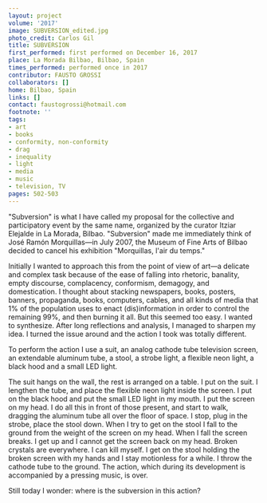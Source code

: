 ```yaml
---
layout: project
volume: '2017'
image: SUBVERSION_edited.jpg
photo_credit: Carlos Gil
title: SUBVERSION
first_performed: first performed on December 16, 2017
place: La Morada Bilbao, Bilbao, Spain
times_performed: performed once in 2017
contributor: FAUSTO GROSSI
collaborators: []
home: Bilbao, Spain
links: []
contact: faustogrossi@hotmail.com
footnote: ''
tags:
- art
- books
- conformity, non-conformity
- drag
- inequality
- light
- media
- music
- television, TV
pages: 502-503
---
```


"Subversion" is what I have called my proposal for the collective and participatory event by the same name, organized by the curator Itziar Elejalde in La Morada, Bilbao. "Subversion" made me immediately think of José Ramón Morquillas—in July 2007, the Museum of Fine Arts of Bilbao decided to cancel his exhibition "Morquillas, l'air du temps."

Initially I wanted to approach this from the point of view of art—a delicate and complex task because of the ease of falling into rhetoric, banality, empty discourse, complacency, conformism, demagogy, and domestication. I thought about stacking newspapers, books, posters, banners, propaganda, books, computers, cables, and all kinds of media that 1% of the population uses to enact (dis)information in order to control the remaining 99%, and then burning it all. But this seemed too easy. I wanted to synthesize. After long reflections and analysis, I managed to sharpen my idea. I turned the issue around and the action I took was totally different.

To perform the action I use a suit, an analog cathode tube television screen, an extendable aluminum tube, a stool, a strobe light, a flexible neon light, a black hood and a small LED light.

The suit hangs on the wall, the rest is arranged on a table. I put on the suit. I lengthen the tube, and place the flexible neon light inside the screen. I put on the black hood and put the small LED light in my mouth. I put the screen on my head. I do all this in front of those present, and start to walk, dragging the aluminum tube all over the floor of space. I stop, plug in the strobe, place the stool down. When I try to get on the stool I fall to the ground from the weight of the screen on my head. When I fall the screen breaks. I get up and I cannot get the screen back on my head. Broken crystals are everywhere. I can kill myself. I get on the stool holding the broken screen with my hands and I stay motionless for a while. I throw the cathode tube to the ground. The action, which during its development is accompanied by a pressing music, is over.

Still today I wonder: where is the subversion in this action?
